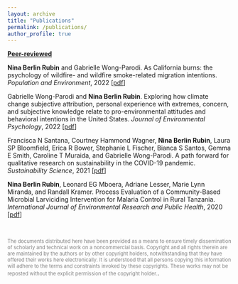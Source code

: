 ```yaml
---
layout: archive
title: "Publications"
permalink: /publications/
author_profile: true
---
```




**<ins>Peer-reviewed</ins>**

**Nina Berlin Rubin** and Gabrielle Wong-Parodi. As California burns: the psychology of wildfire- and wildfire smoke-related migration intentions. *Population and Environment*, 2022 \[[pdf](http://nberlinrubin.github.io/files/paper1.pdf)\]

Gabrielle Wong-Parodi and **Nina Berlin Rubin**. Exploring how climate change subjective attribution, personal experience with extremes, concern, and subjective knowledge relate to pro-environmental attitudes and behavioral intentions in the United States. *Journal of Environmental Psychology*, 2022 \[[pdf](http://nberlinrubin.github.io/files/paper2.pdf)\]

Francisca N Santana, Courtney Hammond Wagner, **Nina Berlin Rubin**, Laura SP Bloomfield, Erica R Bower, Stephanie L Fischer, Bianca S Santos, Gemma E Smith, Caroline T Muraida, and Gabrielle Wong-Parodi. A path forward for qualitative research on sustainability in the COVID-19 pandemic. *Sustainability Science*, 2021 \[[pdf](http://nberlinrubin.github.io/files/paper3.pdf)\]

**Nina Berlin Rubin**, Leonard EG Mboera, Adriane Lesser, Marie Lynn Miranda, and Randall Kramer. Process Evaluation of a Community-Based Microbial Larviciding Intervention for Malaria Control in Rural Tanzania. *International Journal of Environmental Research and Public Health*, 2020 \[[pdf](http://nberlinrubin.github.io/files/paper4.pdf)\]

<br/>


<span style="color:grey; font-size:0.8em">The documents distributed here have been provided as a means to ensure timely dissemination of scholarly and technical work on a noncommercial basis. Copyright and all rights therein are are maintained by the authors or by other copyright holders, notwithstanding that they have offered their works here electronically. It is understood that all persons copying this information will adhere to the terms and constraints invoked by these copyrights. These works may not be reposted without the explicit permission of the copyright holder.</span>.
